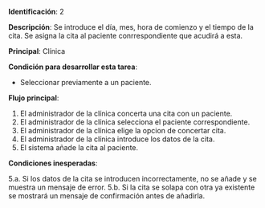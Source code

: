 

**Identificación**: 2

**Descripción**: Se introduce el día, mes, hora de comienzo y el tiempo de la cita. Se asigna la cita al paciente conrrespondiente que acudirá a esta.

**Principal**: Clínica

**Condición para desarrollar esta tarea**:

* Seleccionar previamente a un paciente.

**Flujo principal**:

1. El administrador de la clínica concerta una cita con un paciente.
2. El administrador de la clínica selecciona el paciente correspondiente.
3. El administrador de la clínica elige la opcion de concertar cita.
4. El administrador de la clínica introduce los datos de la cita.
5. El sistema añade la cita al paciente.

**Condiciones inesperadas**:

5.a. Si los datos de la cita se introducen incorrectamente, no se añade y se muestra un mensaje de error.
5.b. Si la cita se solapa con otra ya existente se mostrará un mensaje de confirmación antes de añadirla.
